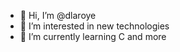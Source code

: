 - 👋 Hi, I’m @dlaroye
- 👀 I’m interested in new technologies
- 🌱 I’m currently learning C and more

<!---
dlaroye/dlaroye is a ✨ special ✨ repository because its `README.md` (this file) appears on your GitHub profile.
You can click the Preview link to take a look at your changes.
--->
